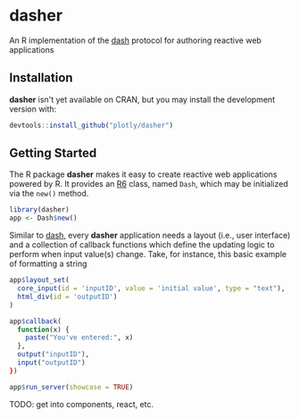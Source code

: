 # dasher

An R implementation of the [dash](https://github.com/plotly/dash-renderer) protocol for authoring reactive web applications

## Installation

**dasher** isn't yet available on CRAN, but you may install the development version with:

```r
devtools::install_github("plotly/dasher")
```

## Getting Started

The R package **dasher** makes it easy to create reactive web applications powered by R. It provides an [R6](https://cran.r-project.org/web/packages/R6/index.html) class, named `Dash`, which may be initialized via the `new()` method.


```r
library(dasher)
app <- Dash$new()
```

Similar to [dash](https://github.com/plotly/dash), every **dasher** application needs a layout (i.e., user interface) and a collection of callback functions which define the updating logic to perform when input value(s) change. Take, for instance, this basic example of formatting a string 

```r
app$layout_set(
  core_input(id = 'inputID', value = 'initial value', type = "text"),
  html_div(id = 'outputID')
)

app$callback(
  function(x) {
    paste("You've entered:", x)
  },
  output("inputID"),
  input("outputID")
})

app$run_server(showcase = TRUE)
```

TODO: get into components, react, etc.

